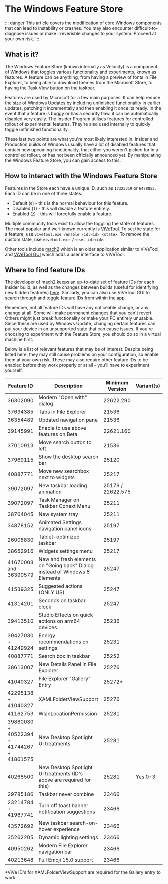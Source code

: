 # The Windows Feature Store

::: danger
This article covers the modification of core Windows components that can lead to instability or crashes. You may also encounter difficult-to-diagnose issues or make irreverisble changes to your system. Proceed at your own risk.
:::

## What is it?

The Windows Feature Store (known internally as Velocity) is a component of Windows that toggles various functionality and experiments, known as features. A feature can be anything; from having a preview of fonts in File Explorer, to being able to download themes from the Microsoft Store, to having the Task View button on the taskbar.

Features are used by Microsoft for a few main purposes. It can help reduce the size of Windows Updates by including unfinished functionality in earlier updates, patching it incrementally and then enabling it once its ready. In the event that a feature is buggy or has a security flaw, it can be automatically disabled very easily. The Insider Program utilises features for controlled rollout of experimental features. They're also used internally to quickly toggle unfinished functionality.

These last two points are what you're most likely interested in. Insider and Production builds of Windows usually have a lot of disabled features that contain new upcoming functionality, that either you weren't picked for in a controlled rollout, or has not been officially announced yet. By manipulating the Windows Feature Store, you can gain access to this.

## How to interact with the Windows Feature Store

Features in the Store each have a unique ID, such as `17325319` or `6478855`. Each ID can be in one of three states:

 - Default (`0`) - this is the normal behaviour for this feature.
 - Disabled (`1`) - this will disable a feature entirely.
 - Enabled (`2`) - this will forcefully enable a feature.
  
Multiple community tools exist to allow the toggling the state of features. The most popular and well-known currently is [ViVeTool](https://github.com/thebookisclosed/ViVe). To set the state for a feature, use `vivetool.exe /enable /id:<id> <state>`. To remove the custom state, use `vivetool.exe /reset id:<id>`.

Other tools include [mach2](https://github.com/riverar/mach2) which is an older application similar to ViVeTool, and [ViVeTool GUI](https://github.com/PeterStrick/vivetool-gui) which adds a user interface to ViVeTool.

## Where to find feature IDs

The developer of mach2 keeps an up-to-date set of feature IDs for each Insider build, as well as the changes between builds (useful for identifying new hidden features) [here](https://github.com/riverar/mach2/tree/master/features). Similarly, you can also use ViVeTool GUI to search through and toggle feature IDs from within the app.

Remember, not all feature IDs will have any noticeable change, or any change at all. Some will make permanent changes that you can't revert. Others might just break functionality or make your PC entirely unusable. Since these are used by Windows Update, changing certain features can put your device in an unsupported state that can cause issues. If you're choosing to experiment with the Feature Store, you should do so in a virtual machine first.

Below is a list of relevant features that may be of interest. Despite being listed here, they may still cause problems on your configuration, so enable them at your own risk. These may also require other feature IDs to be enabled before they work properly or at all - you'll have to experiment yourself.

| Feature ID | Description                          | Minimum Version | Variant(s) |
| ---------- | ------------------------------------ | --------------- | ---------- |
| 36302090   | Modern "Open with" dialog            | 22622.290       |
| 37634385   | Tabs in File Explorer                | 21536           |
| 36354489   | Updated navigation pane              | 21536           |
| 39145991   | Enable to use above features on Beta | 22621.160       |
| 37010913   | Move search button to left           | 21536           |
| 37969115   | Show the desktop search bar          | 25120           |
| 40887771   | Move new searchbox next to widgets   | 25217           |
| 39072097   | New taskbar loading animation        | 25179 / 22622.575 |
| 39072097   | Task Manager on Taskbar Conext Menu  | 25211           |
| 38764045   | New system tray                      | 25211           |
| 34878152   | Animated Settings navigation panel icons | 25197       |
| 26008830   | Tablet-optimized taskbar             | 25197           |
| 38652916   | Widgets settings menu                | 25217           |
| 41670003 and 36390579 | New and fresh elements on "Going back" Dialog instead of Windows 8 Elements | 25247 |
| 41539325 | Suggested actions (ONLY US)            | 25247           |
| 41314201 | Seconds on taskbar clock               | 25247           |
| 39413510   | Studio Effects on quick actions on arm64 devices | 25236 |
| 39427030 + 41249924 | Energy recommendations on settings | 25231 |
| 40887771   | Search box in taskbar                | 25252           |
| 38613007   | New Details Panel in File Explorer   | 25276           |
| 41040327   | File Explorer "Gallery" Entry        | 25272*          |
| 42295138 + 41040327 | XAMLFolderViewSupport       | 25276           |
| 41162753   | WlanLocationPermission               | 25281           |
| 39880030 + 40522394 + 41744267 + 41861575 | New Desktop Spotlight UI treatments | 25281
| 40268500   | New Desktop Spotlight UI treatments (ID's above are required for this) | 25281 | Yes 0-3 |
| 29785186   | Taskbar never combine                | 23466           |
| 23214784 + 41967741 | Turn off toast banner notification suggestions | 23466 |
| 43572692   | New taskbar search-on-hover experience | 23466         |
| 35262205   | Dynamic lighting settings              | 23466         |
| 40950262   | Modern File Explorer navigation bar    | 23466         |
| 40213648   | Full Emoji 15.0 support                | 23466         |

*ViVe ID's for XAMLFolderViewSupport are required for the Gallery entry to work.
